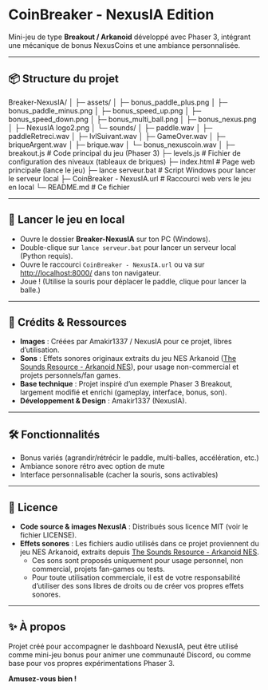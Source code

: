 # CoinBreaker - NexusIA Edition

Mini-jeu de type **Breakout / Arkanoid** développé avec Phaser 3, intégrant une mécanique de bonus NexusCoins et une ambiance personnalisée.

---

## 📦 Structure du projet

Breaker-NexusIA/
│
├─ assets/
│ ├─ bonus_paddle_plus.png
│ ├─ bonus_paddle_minus.png
│ ├─ bonus_speed_up.png
│ ├─ bonus_speed_down.png
│ ├─ bonus_multi_ball.png
│ ├─ bonus_nexus.png
│ ├─ NexusIA logo2.png
│ └─ sounds/
│ ├─ paddle.wav
│ ├─ paddleRetreci.wav
│ ├─ lvlSuivant.wav
│ ├─ GameOver.wav
│ ├─ briqueArgent.wav
│ ├─ brique.wav
│ └─ bonus_nexuscoin.wav
│
├─ breakout.js # Code principal du jeu (Phaser 3)
├─ levels.js # Fichier de configuration des niveaux (tableaux de briques)
├─ index.html # Page web principale (lance le jeu)
├─ lance serveur.bat # Script Windows pour lancer le serveur local
├─ CoinBreaker - NexusIA.url # Raccourci web vers le jeu en local
└─ README.md # Ce fichier

---

## 🚀 Lancer le jeu en local

- Ouvre le dossier **Breaker-NexusIA** sur ton PC (Windows).
- Double-clique sur `lance serveur.bat` pour lancer un serveur local (Python requis).
- Ouvre le raccourci `CoinBreaker - NexusIA.url` ou va sur [http://localhost:8000/](http://localhost:8000/) dans ton navigateur.
- Joue ! (Utilise la souris pour déplacer le paddle, clique pour lancer la balle.)

---

## 🎨 Crédits & Ressources

- **Images** : Créées par Amakir1337 / NexusIA pour ce projet, libres d’utilisation.
- **Sons** : Effets sonores originaux extraits du jeu NES Arkanoid ([The Sounds Resource - Arkanoid NES](https://www.sounds-resource.com/nes/arkanoid/sound/3698/)), pour usage non-commercial et projets personnels/fan games.
- **Base technique** : Projet inspiré d’un exemple Phaser 3 Breakout, largement modifié et enrichi (gameplay, interface, bonus, son).
- **Développement & Design** : Amakir1337 (NexusIA).

---

## 🛠 Fonctionnalités

- Bonus variés (agrandir/rétrécir le paddle, multi-balles, accélération, etc.)
- Ambiance sonore rétro avec option de mute
- Interface personnalisable (cacher la souris, sons activables)

---

## 📝 Licence

- **Code source & images NexusIA** : Distribués sous licence MIT (voir le fichier LICENSE).
- **Effets sonores** : Les fichiers audio utilisés dans ce projet proviennent du jeu NES Arkanoid, extraits depuis [The Sounds Resource - Arkanoid NES](https://www.sounds-resource.com/nes/arkanoid/sound/3698/).
  - Ces sons sont proposés uniquement pour usage personnel, non commercial, projets fan-games ou tests.
  - Pour toute utilisation commerciale, il est de votre responsabilité d’utiliser des sons libres de droits ou de créer vos propres effets sonores.

---

## ✨ À propos

Projet créé pour accompagner le dashboard NexusIA, peut être utilisé comme mini-jeu bonus pour animer une communauté Discord, ou comme base pour vos propres expérimentations Phaser 3.

**Amusez-vous bien !**